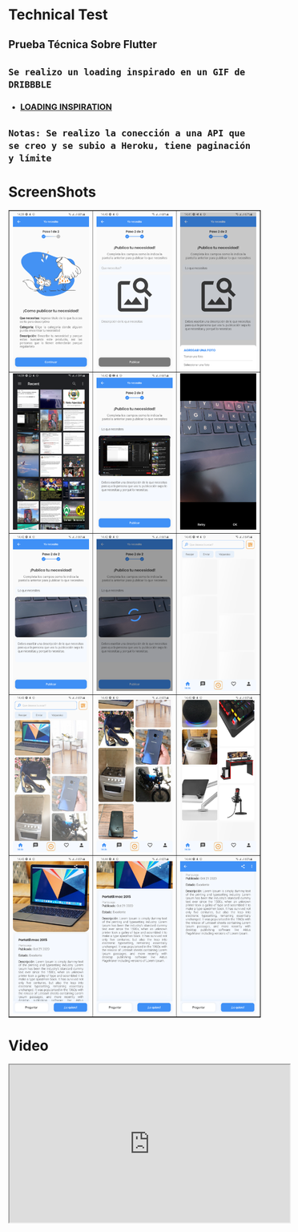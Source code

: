 # Technical Test

## Prueba Técnica Sobre Flutter

## `Se realizo un loading inspirado en un GIF de DRIBBBLE`
- ### [LOADING INSPIRATION](https://dribbble.com/shots/6098716-Flow-Motion-Loading-UI-UX-Animation)

## `Notas: Se realizo la conección a una API que se creo y se subio a Heroku, tiene paginación y límite`

# ScreenShots

<TABLE BORDER>
	<TR>
		<TD><img src="./screenshots/1.png" alt="" width="200"/></TD>
		<TD><img src="./screenshots/2.png" alt="" width="200"/></TD>
		<TD><img src="./screenshots/3.png" alt="" width="200"/></TD>
	</TR>
	<TR>
		<TD><img src="./screenshots/4.png" alt="" width="200"/></TD>
		<TD><img src="./screenshots/5.png" alt="" width="200"/></TD>
		<TD><img src="./screenshots/6.png" alt="" width="200"/></TD>
	</TR>
	<TR>
		<TD><img src="./screenshots/7.png" alt="" width="200"/></TD>
		<TD><img src="./screenshots/8.png" alt="" width="200"/></TD>
		<TD><img src="./screenshots/9.png" alt="" width="200"/></TD>
	</TR>
	<TR>
		<TD><img src="./screenshots/10.png" alt="" width="200"/></TD>
		<TD><img src="./screenshots/11.png" alt="" width="200"/></TD>
		<TD><img src="./screenshots/12.png" alt="" width="200"/></TD>
	</TR>
	<TR>
		<TD><img src="./screenshots/13.png" alt="" width="200"/></TD>
		<TD><img src="./screenshots/14.png" alt="" width="200"/></TD>
		<TD><img src="./screenshots/15.png" alt="" width="200"/></TD>
	</TR>
</TABLE>

# Video
<iframe width="560" height="315" 
src="https://www.youtube.com/watch?v=jqFo80P92jw"  
allowfullscreen></iframe>